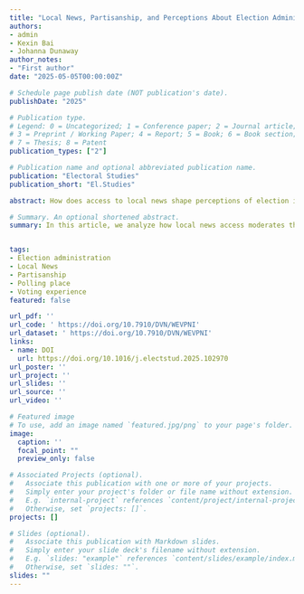 ```yaml
---
title: "Local News, Partisanship, and Perceptions About Election Administration"
authors:
- admin
- Kexin Bai
- Johanna Dunaway
author_notes:
- "First author"
date: "2025-05-05T00:00:00Z"

# Schedule page publish date (NOT publication's date).
publishDate: "2025"

# Publication type.
# Legend: 0 = Uncategorized; 1 = Conference paper; 2 = Journal article;
# 3 = Preprint / Working Paper; 4 = Report; 5 = Book; 6 = Book section;
# 7 = Thesis; 8 = Patent
publication_types: ["2"]

# Publication name and optional abbreviated publication name.
publication: "Electoral Studies"
publication_short: "El.Studies"

abstract: How does access to local news shape perceptions of election integrity? While existing research emphasizes the influence of partisanship and motivated reasoning, exposure to observable facts about election administration also affects these perceptions. Traditionally, local news was voters’ main source for such information. However, local news has declined significantly—especially in reporting capacity—due to increased competition in the digital media landscape. As a result, the public has less access to objective information about how elections are run, potentially increasing reliance on partisan cues. In this paper, we use individual-level survey data, measures of local news availability, and county-level election results from the 2016 and 2020 cycles to examine whether and how access to local news moderates the effects of partisanship and the winner/loser gap on voter perceptions of election integrity. 

# Summary. An optional shortened abstract.
summary: In this article, we analyze how local news access moderates the effect of partisanship on how election administration is perceived.


tags:
- Election administration
- Local News
- Partisanship
- Polling place
- Voting experience
featured: false

url_pdf: ''
url_code: ' https://doi.org/10.7910/DVN/WEVPNI'
url_dataset: ' https://doi.org/10.7910/DVN/WEVPNI'
links:
- name: DOI
  url: https://doi.org/10.1016/j.electstud.2025.102970
url_poster: ''
url_project: ''
url_slides: ''
url_source: ''
url_video: ''

# Featured image
# To use, add an image named `featured.jpg/png` to your page's folder. 
image:
  caption: ''
  focal_point: ""
  preview_only: false

# Associated Projects (optional).
#   Associate this publication with one or more of your projects.
#   Simply enter your project's folder or file name without extension.
#   E.g. `internal-project` references `content/project/internal-project/index.md`.
#   Otherwise, set `projects: []`.
projects: []

# Slides (optional).
#   Associate this publication with Markdown slides.
#   Simply enter your slide deck's filename without extension.
#   E.g. `slides: "example"` references `content/slides/example/index.md`.
#   Otherwise, set `slides: ""`.
slides: ""
---
```

